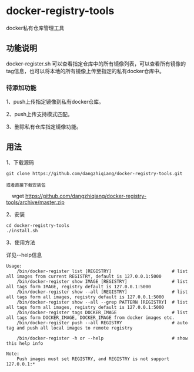 # docker-registry-tools
docker私有仓库管理工具

## 功能说明
docker-register.sh 可以查看指定仓库中的所有镜像列表，可以查看所有镜像的tag信息，也可以将本地的所有镜像上传至指定的私有docker仓库中。

### 待添加功能
1、push上传指定镜像到私有docker仓库。

2、push上传支持模式匹配。

3、删除私有仓库指定镜像功能。

## 用法

1、下载源码

    git clone https://github.com/dangzhiqiang/docker-registry-tools.git
    
    或者直接下载安装包
    
    wget https://github.com/dangzhiqiang/docker-registry-tools/archive/master.zip

2、安装

    cd docker-registry-tools
    ./install.sh

3、使用方法

详见--help信息

    Usage:
        /bin/docker-register list [REGISTRY]                       # list all images from current REGISTRY, default is 127.0.0.1:5000
        /bin/docker-register show IMAGE [REGISTRY]                 # list all tags form IMAGE, registry default is 127.0.0.1:5000
        /bin/docker-register show --all [REGISTRY]                 # list all tags form all images, registry default is 127.0.0.1:5000
        /bin/docker-register show --all --grep PATTERN [REGISTRY]  # list all tags form all images, registry default is 127.0.0.1:5000
        /bin/docker-register tags DOCKER_IMAGE                     # list all tags form DOCKER_IMAGE, DOCKER_IMAGE from docker images etc.
        /bin/docker-register push --all REGISTRY                   # auto tag and push all local images to remote registry

        /bin/docker-register -h or --help                          # show this help info

    Note:
        Push images must set REGISTRY, and REGISTRY is not support 127.0.0.1:*

